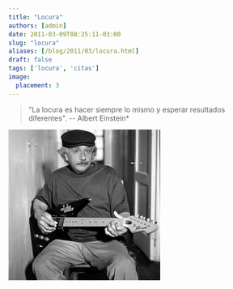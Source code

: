```yaml
---
title: "Locura"
authors: [admin]
date: 2011-03-09T08:25:11-03:00
slug: "locura"
aliases: [/blog/2011/03/locura.html]
draft: false
tags: ['locura', 'citas']
image:
  placement: 3
---
```


> "La locura es hacer siempre lo mismo y esperar resultados
> diferentes". -- Albert Einstein*

![](EinsteinRockero-300x298.jpg)